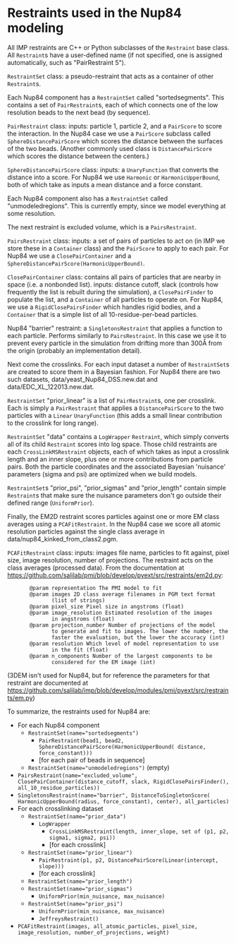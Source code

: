 Restraints used in the Nup84 modeling
=====================================

All IMP restraints are C++ or Python subclasses of the `Restraint` base class.
All `Restraint`s have a user-defined name (if not specified, one is assigned
automatically, such as "PairRestraint 5").

`RestraintSet` class: a pseudo-restraint that acts as a container of other
`Restraint`s.

Each Nup84 component has a `RestraintSet` called "sortedsegments". This contains
a set of `PairRestraint`s, each of which connects one of the low resolution
beads to the next bead (by sequence).

`PairRestraint` class: inputs: particle 1, particle 2, and a `PairScore` to
score the interaction. In the Nup84 case we use a `PairScore` subclass called
`SphereDistancePairScore` which scores the distance between the surfaces of the
two beads. (Another commonly used class is `DistancePairScore` which scores the
distance between the centers.)

`SphereDistancePairScore` class: inputs: a `UnaryFunction` that converts the
distance into a score. For Nup84 we use `Harmonic` or `HarmonicUpperBound`, both
of which take as inputs a mean distance and a force constant.

Each Nup84 component also has a `RestraintSet` called "unmodeledregions".
This is currently empty, since we model everything at some resolution.

The next restraint is excluded volume, which is a `PairsRestraint`.

`PairsRestraint` class: inputs: a set of pairs of particles to act on
(in IMP we store these in a `Container` class) and the `PairScore` to apply
to each pair. For Nup84 we use a `ClosePairContainer` and a
`SphereDistancePairScore(HarmonicUpperBound)`.

`ClosePairContainer` class: contains all pairs of particles that are nearby in
space (i.e. a nonbonded list). inputs: distance cutoff, slack (controls how
frequently the list is rebuilt during the simulation), a `ClosePairFinder` to
populate the list, and a `Container` of all particles to operate on. For Nup84,
we use a `RigidClosePairsFinder` which handles rigid bodies, and a `Container`
that is a simple list of all 10-residue-per-bead particles.

Nup84 "barrier" restraint: a `SingletonsRestraint` that applies a function to
each particle. Performs similarly to `PairsRestraint`. In this case we use it
to prevent every particle in the simulation from drifting more than 300Å from
the origin (probably an implementation detail).

Next come the crosslinks. For each input dataset a number of `RestraintSet`s
are created to score them in a Bayesian fashion. For Nup84 there are two
such datasets, data/yeast_Nup84_DSS.new.dat and data/EDC_XL_122013.new.dat.

`RestraintSet` "prior_linear" is a list of `PairRestraint`s, one per crosslink.
Each is simply a `PairRestraint` that applies a `DistancePairScore` to the two
particles with a `Linear` `UnaryFunction` (this adds a small linear contribution
to the crosslink for long range).

`RestraintSet` "data" contains a `LogWrapper` `Restraint`, which simply
converts all of its child `Restraint` scores into log space. Those child
restraints are each `CrossLinkMSRestraint` objects, each of which takes as
input a crosslink length and an inner slope, plus one or more contributions
from particle pairs. Both the particle coordinates and the associated
Bayesian 'nuisance' parameters (sigma and psi) are optimized when we
build models.

`RestraintSet`s "prior_psi", "prior_sigmas" and "prior_length" contain simple
`Restraint`s that make sure the nuisance parameters don't go outside their
defined range (`UniformPrior`).

Finally, the EM2D restraint scores particles against one or more EM class
averages using a `PCAFitRestraint`. In the Nup84 case we score all atomic
resolution particles against the single class average in
data/nup84_kinked_from_class2.pgm.

`PCAFitRestraint` class: inputs: images file name, particles to fit against,
pixel size, image resolution, number of projections. The restraint acts
on the class averages (processed data). From the
documentation at https://github.com/salilab/pmi/blob/develop/pyext/src/restraints/em2d.py:

           @param representation The PMI model to fit
           @param images 2D class average filenames in PGM text format
                  (list of strings)
           @param pixel_size Pixel size in angstroms (float)
           @param image_resolution Estimated resolution of the images
                  in angstroms (float)
           @param projection_number Number of projections of the model
                  to generate and fit to images. The lower the number, the
                  faster the evaluation, but the lower the accuracy (int)
           @param resolution Which level of model representation to use
                  in the fit (float)
           @param n_components Number of the largest components to be
                  considered for the EM image (int)

(3DEM isn't used for Nup84, but for reference the parameters for that restraint
are documented at https://github.com/salilab/imp/blob/develop/modules/pmi/pyext/src/restraints/em.py)

To summarize, the restraints used for Nup84 are:

 - For each Nup84 component
   - `RestraintSet(name="sortedsegments")`
     - `PairRestraint(bead1, bead2,
                     SphereDistancePairScore(HarmonicUpperBound(
                                                  distance, force_constant)))`
     - [for each pair of beads in sequence]
   - `RestraintSet(name="unmodeledregions")` (empty)
 - `PairsRestraint(name="excluded_volume",
                   ClosePairContainer(distance_cutoff, slack,
                           RigidClosePairsFinder(), all_10_residue_particles))`
 - `SingletonsRestraint(name="barrier",
                        DistanceToSingletonScore(
                           HarmonicUpperBound(radius, force_constant), center),
                        all_particles)`
 - For each crosslinking dataset
   - `RestraintSet(name="prior_data")`
     - `LogWrapper`
       - `CrossLinkMSRestraint(length, inner_slope, set of (p1, p2, sigma1, sigma2, psi))`
        - [for each crosslink]
   - `RestraintSet(name="prior_linear")`
     - `PairRestraint(p1, p2, DistancePairScore(Linear(intercept, slope)))`
     - [for each crosslink]
   - `RestraintSet(name="prior_length")`
   - `RestraintSet(name="prior_sigmas")`
     - `UniformPrior(min_nuisance, max_nuisance)`
   - `RestraintSet(name="prior_psi")`
     - `UniformPrior(min_nuisance, max_nuisance)`
     - `JeffreysRestraint()`
 - `PCAFitRestraint(images, all_atomic_particles, pixel_size, image_resolution,
                    number_of_projections, weight)`
